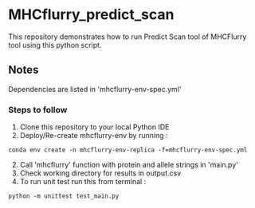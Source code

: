 # MHCflurry_predict_scan
This repository demonstrates how to run Predict Scan tool of MHCFlurry tool using this python script.

## Notes

Dependencies are listed in 'mhcflurry-env-spec.yml'

### Steps to follow

1. Clone this repository to your local Python IDE
2. Deploy/Re-create mhcflurry-env by running : 
```
conda env create -n mhcflurry-env-replica -f=mhcflurry-env-spec.yml
```
2. Call 'mhcflurry' function with protein and allele strings in 'main.py'
3.  Check working directory for results in output.csv
4. To run unit test run this from terminal :
```
python -m unittest test_main.py
```

